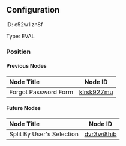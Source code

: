 # 
## Configuration
ID:  c52w1izn8f

Type: EVAL 








### Position

#### Previous Nodes
| Node Title | Node ID |
| :------------- | ------------ |
| Forgot Password Form | [klrsk927mu](./klrsk927mu.md) | 
 
 #### Future Nodes
| Node Title | Node ID |
| :------------- | ------------ |
| Split By User&#39;s Selection |[dvr3wi8hib](./dvr3wi8hib.md) | 